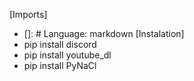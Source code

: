 [Imports]
- []: # Language: markdown
[Instalation]
- pip install discord
- pip install youtube_dl
- pip install PyNaCl